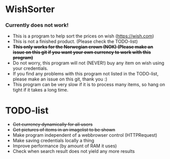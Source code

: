 # WishSorter

### Currently does not work!

- This is a program to help sort the prices on wish (https://wish.com)
- This is not a finished product. (Please check the TODO-list)
- <s>**This only works for the Norwegian crown (NOK) (Please make an issue on this git if you want your own currency to work with this program)**</s>
- Do not worry, this program will not (NEVER!) buy any item on wish using your credentials.
- If you find any problems with this program not listed in the TODO-list, please make an issue on this git, thank you :)
- This program can be very slow if it is to process many items, so hang on tight if it takes a long time.

# TODO-list

- <s>Get currency dynamically for all users</s>
- <s>Get pictures of items in an imagelist to be shown</s>
- Make program independent of a webbrowser control (HTTPRequest)
- Make saving credentials locally a thing
- Improve performance (by amount of RAM it uses)
- Check when search result does not yield any more results
